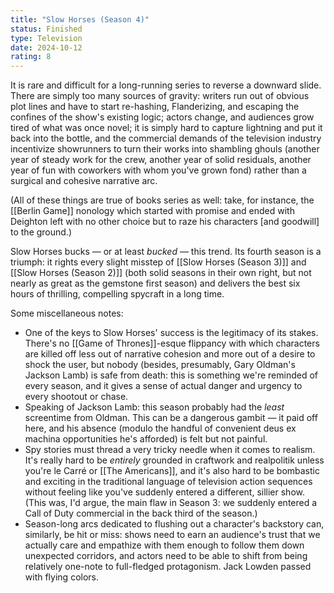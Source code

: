 ```yaml
---
title: "Slow Horses (Season 4)"
status: Finished
type: Television
date: 2024-10-12
rating: 8
---
```


It is rare and difficult for a long-running series to reverse a downward slide. There are simply too many sources of gravity: writers run out of obvious plot lines and have to start re-hashing, Flanderizing, and escaping the confines of the show's existing logic; actors change, and audiences grow tired of what was once novel; it is simply hard to capture lightning and put it back into the bottle, and the commercial demands of the television industry incentivize showrunners to turn their works into shambling ghouls (another year of steady work for the crew, another year of solid residuals, another year of fun with coworkers with whom you've grown fond) rather than a surgical and cohesive narrative arc.

(All of these things are true of books series as well: take, for instance, the [[Berlin Game]] nonology which started with promise and ended with Deighton left with no other choice but to raze his characters [and goodwill] to the ground.)

Slow Horses bucks — or at least _bucked_ — this trend. Its fourth season is a triumph: it rights every slight misstep of [[Slow Horses (Season 3)]] and [[Slow Horses (Season 2)]] (both solid seasons in their own right, but not nearly as great as the gemstone first season) and delivers the best six hours of thrilling, compelling spycraft in a long time.

Some miscellaneous notes:

- One of the keys to Slow Horses' success is the legitimacy of its stakes. There's no [[Game of Thrones]]-esque flippancy with which characters are killed off less out of narrative cohesion and more out of a desire to shock the user, but nobody (besides, presumably, Gary Oldman's Jackson Lamb) is safe from death: this is something we're reminded of every season, and it gives a sense of actual danger and urgency to every shootout or chase.
- Speaking of Jackson Lamb: this season probably had the _least_ screentime from Oldman. This can be a dangerous gambit — it paid off here, and his absence (modulo the handful of convenient deus ex machina opportunities he's afforded) is felt but not painful.
- Spy stories must thread a very tricky needle when it comes to realism. It's really hard to be _entirely_ grounded in craftwork and realpolitik unless you're le Carré or [[The Americans]], and it's also hard to be bombastic and exciting in the traditional language of television action sequences without feeling like you've suddenly entered a different, sillier show. (This was, I'd argue, the main flaw in Season 3: we suddenly entered a Call of Duty commercial in the back third of the season.)
- Season-long arcs dedicated to flushing out a character's backstory can, similarly, be hit or miss: shows need to earn an audience's trust that we actually care and empathize with them enough to follow them down unexpected corridors, and actors need to be able to shift from being relatively one-note to full-fledged protagonism. Jack Lowden passed with flying colors.
